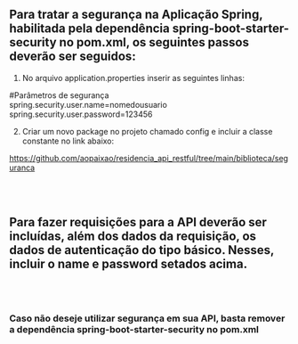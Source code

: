 <h2>Para tratar a segurança na Aplicação Spring, habilitada pela dependência spring-boot-starter-security
no pom.xml, os seguintes passos deverão ser seguidos:</h2>

1. No arquivo application.properties inserir as seguintes linhas:

#Parâmetros de segurança <br/>
spring.security.user.name=nomedousuario <br/>
spring.security.user.password=123456 <br/>

2. Criar um novo package no projeto chamado config e incluir a classe constante no link abaixo:

https://github.com/aopaixao/residencia_api_restful/tree/main/biblioteca/seguranca

<br/><br/>

<h2>Para fazer requisições para a API deverão ser incluídas, além dos dados da requisição, os dados de autenticação do tipo básico.
Nesses, incluir o name e password setados acima.</h2>

<br/><br/>
<h3>Caso não deseje utilizar segurança em sua API, basta remover a dependência spring-boot-starter-security no pom.xml</h3>
